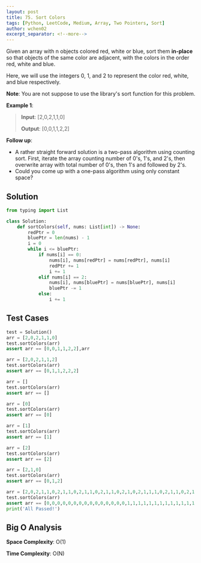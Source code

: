 ```yaml
---
layout: post
title: 75. Sort Colors
tags: [Python, LeetCode, Medium, Array, Two Pointers, Sort]
author: wchen02
excerpt_separator: <!--more-->
---
```

Given an array with n objects colored red, white or blue, sort them **in-place** so that objects of the same color are adjacent, with the colors in the order red, white and blue.

<!--more-->

Here, we will use the integers 0, 1, and 2 to represent the color red, white, and blue respectively.

**Note**: You are not suppose to use the library's sort function for this problem.

**Example 1**:
> **Input**: [2,0,2,1,1,0]
>
> **Output**: [0,0,1,1,2,2]

**Follow up**:

- A rather straight forward solution is a two-pass algorithm using counting sort.
First, iterate the array counting number of 0's, 1's, and 2's, then overwrite array with total number of 0's, then 1's and followed by 2's.
- Could you come up with a one-pass algorithm using only constant space?

## Solution

```python
from typing import List

class Solution:
    def sortColors(self, nums: List[int]) -> None:
        redPtr = 0
        bluePtr = len(nums) - 1
        i = 0
        while i <= bluePtr:
            if nums[i] == 0:
                nums[i], nums[redPtr] = nums[redPtr], nums[i]
                redPtr += 1
                i += 1
            elif nums[i] == 2:
                nums[i], nums[bluePtr] = nums[bluePtr], nums[i]
                bluePtr -= 1
            else:
                i += 1
```

## Test Cases

```python
test = Solution()
arr = [2,0,2,1,1,0]
test.sortColors(arr)
assert arr == [0,0,1,1,2,2],arr

arr = [2,0,2,1,1,2]
test.sortColors(arr)
assert arr == [0,1,1,2,2,2]

arr = []
test.sortColors(arr)
assert arr == []

arr = [0]
test.sortColors(arr)
assert arr == [0]

arr = [1]
test.sortColors(arr)
assert arr == [1]

arr = [2]
test.sortColors(arr)
assert arr == [2]

arr = [2,1,0]
test.sortColors(arr)
assert arr == [0,1,2]

arr = [2,0,2,1,1,0,2,1,1,0,2,1,1,0,2,1,1,0,2,1,0,2,1,1,1,0,2,1,1,0,2,1,1,0,2,1,0,2,1,0,2,1,0,2,0,2,1,0,2,1,1,1,1,1,1,1,1,0]
test.sortColors(arr)
assert arr == [0,0,0,0,0,0,0,0,0,0,0,0,0,0,0,1,1,1,1,1,1,1,1,1,1,1,1,1,1,1,1,1,1,1,1,1,1,1,1,1,1,1,1,2,2,2,2,2,2,2,2,2,2,2,2,2,2,2]
print('All Passed!')
```

## Big O Analysis

**Space Complexity**: O(1)

**Time Complexity**: O(N)
